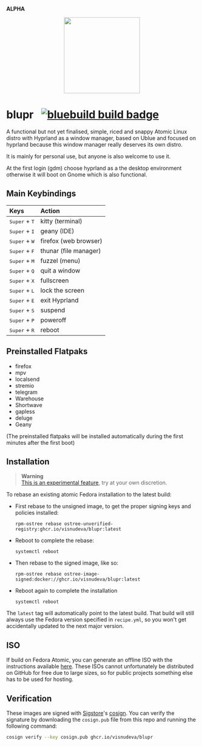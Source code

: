 **ALPHA**
<p align="center">
  <a href="https://github.com/visnudeva/blupr">
    <img src="https://github.com/visnudeva/blupr/blob/main/blupr00.png" width=200 />
  </a>
</p>

# blupr &nbsp; [![bluebuild build badge](https://github.com/visnudeva/blupr/actions/workflows/build.yml/badge.svg)](https://github.com/visnudeva/blupr/actions/workflows/build.yml)

A functional but not yet finalised, simple, riced and snappy Atomic Linux distro with Hyprland as a window manager, 
based on Ublue and focused on hyprland because this window manager really deserves its own distro.

It is mainly for personal use, but anyone is also welcome to use it.

At the first login (gdm) choose hyprland as a the desktop environment otherwise it will boot on Gnome which is also functional.

## Main Keybindings

<div align="left">

| Keys | Action |
| :--- | :--- |
| <kbd>Super</kbd> + <kbd>T</kbd> | kitty (terminal) |
| <kbd>Super</kbd> + <kbd>I</kbd> | geany (IDE) |
| <kbd>Super</kbd> + <kbd>W</kbd> | firefox (web browser) |
| <kbd>Super</kbd> + <kbd>F</kbd> | thunar (file manager) |
| <kbd>Super</kbd> + <kbd>M</kbd> | fuzzel (menu) |
| <kbd>Super</kbd> + <kbd>Q</kbd> | quit a window |
| <kbd>Super</kbd> + <kbd>X</kbd> | fullscreen |
| <kbd>Super</kbd> + <kbd>L</kbd> | lock the screen |
| <kbd>Super</kbd> + <kbd>E</kbd> | exit Hyprland |
| <kbd>Super</kbd> + <kbd>S</kbd> | suspend |
| <kbd>Super</kbd> + <kbd>P</kbd> | poweroff |
| <kbd>Super</kbd> + <kbd>R</kbd> | reboot |

</div>

## Preinstalled Flatpaks

<div>

- firefox
- mpv
- localsend
- stremio
- telegram
- Warehouse
- Shortwave
- gapless
- deluge
- Geany

(The preinstalled flatpaks will be installed automatically during the first minutes after the first boot)
</div>


## Installation

> **Warning**  
> [This is an experimental feature](https://www.fedoraproject.org/wiki/Changes/OstreeNativeContainerStable), try at your own discretion.

To rebase an existing atomic Fedora installation to the latest build:

- First rebase to the unsigned image, to get the proper signing keys and policies installed:
  ```
  rpm-ostree rebase ostree-unverified-registry:ghcr.io/visnudeva/blupr:latest
  ```
- Reboot to complete the rebase:
  ```
  systemctl reboot
  ```
- Then rebase to the signed image, like so:
  ```
  rpm-ostree rebase ostree-image-signed:docker://ghcr.io/visnudeva/blupr:latest
  ```
- Reboot again to complete the installation
  ```
  systemctl reboot
  ```

The `latest` tag will automatically point to the latest build. That build will still always use the Fedora version specified in `recipe.yml`, so you won't get accidentally updated to the next major version.

## ISO

If build on Fedora Atomic, you can generate an offline ISO with the instructions available [here](https://blue-build.org/learn/universal-blue/#fresh-install-from-an-iso). These ISOs cannot unfortunately be distributed on GitHub for free due to large sizes, so for public projects something else has to be used for hosting.

## Verification

These images are signed with [Sigstore](https://www.sigstore.dev/)'s [cosign](https://github.com/sigstore/cosign). You can verify the signature by downloading the `cosign.pub` file from this repo and running the following command:

```bash
cosign verify --key cosign.pub ghcr.io/visnudeva/blupr
```
